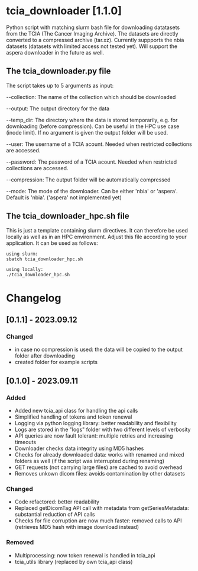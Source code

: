 # tcia_downloader [1.1.0]
Python script with matching slurm bash file for downloading datatasets from the TCIA (The Cancer Imaging Archive). The datasets are directly converted to a compressed archive (tar.xz). Currently suppports the nbia datasets (datasets with limited access not tested yet). Will support the aspera downloader in the future as well.

## The tcia_downloader.py file
The script takes up to 5 arguments as input:

--collection: 
The name of the collection which should be downloaded

--output:
The output directory for the data

--temp_dir:
The directory where the data is stored temporarily, e.g. for downloading (before compression). Can be useful in the HPC use case (inode limit). If no argument is given the output folder will be used.

--user:
The username of a TCIA acount. Needed when restricted collections are accessed.

--password:
The password of a TCIA acount. Needed when restricted collections are accessed.

--compression:
The output folder will be automatically compressed

--mode:
The mode of the downloader. Can be either 'nbia' or 'aspera'. Default is 'nbia'. ('aspera' not implemented yet)

## The tcia_downloader_hpc.sh file
This is just a template containing slurm directives. It can therefore be used locally as well as in an HPC environment. Adjust this file according to your application. It can be used as follows:

```
using slurm:
sbatch tcia_downloader_hpc.sh

using locally:
./tcia_downloader_hpc.sh
```



# Changelog
## [0.1.1] - 2023.09.12

### Changed
- in case no compression is used: the data will be copied to the output folder after downloading
- created folder for example scripts

## [0.1.0] - 2023.09.11

### Added
- Added new tcia_api class for handling the api calls
- Simplified handling of tokens and token renewal
- Logging via python logging library: better readability and flexibility
- Logs are stored in the "logs" folder with two different levels of verbosity
- API queries are now fault tolerant: multiple retries and increasing timeouts
- Downloader checks data integrity using MD5 hashes
- Checks for already downloaded data: works with renamed and mixed folders as well (if the script was interrupted during renaming)
- GET requests (not carrying large files) are cached to avoid overhead
- Removes unkown dicom files: avoids contamination by other datasets

### Changed
- Code refactored: better readability
- Replaced getDicomTag API call with metadata from getSeriesMetadata: substantial reduction of API calls
- Checks for file corruption are now much faster: removed calls to API (retrieves MD5 hash with image download instead)

### Removed
- Multiprocessing: now token renewal is handled in tcia_api
- tcia_utils library (replaced by own tcia_api class)
